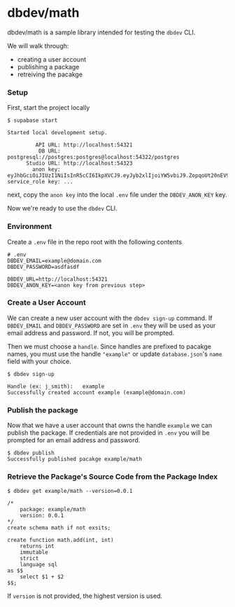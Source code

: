 # dbdev/math

dbdev/math is a sample library intended for testing the `dbdev` CLI.


We will walk through:

- creating a user account
- publishing a package
- retreiving the pacakge

### Setup

First, start the project locally

```
$ supabase start

Started local development setup.

         API URL: http://localhost:54321
          DB URL: postgresql://postgres:postgres@localhost:54322/postgres
      Studio URL: http://localhost:54323
        anon key: eyJhbGciOiJIUzI1NiIsInR5cCI6IkpXVCJ9.eyJyb2xlIjoiYW5vbiJ9.ZopqoUt20nEV9cklpv9e3yw3PVyZLmKs5qLD6nGL1SI
service_role key: ...
```

next, copy the `anon key` into the local `.env` file under the `DBDEV_ANON_KEY` key.


Now we're ready to use the `dbdev` CLI.

### Environment

Create a `.env` file in the repo root with the following contents

```
# .env
DBDEV_EMAIL=example@domain.com
DBDEV_PASSWORD=asdfasdf

DBDEV_URL=http://localhost:54321
DBDEV_ANON_KEY=<anon key from previous step>
```

### Create a User Account

We can create a new user account with the `dbdev sign-up` command. If `DBDEV_EMAIL` and `DBDEV_PASSWORD` are set in `.env` they will be used as your email address and password. If not, you will be prompted.

Then we must choose a `handle`. Since handles are prefixed to pacakge names, you must use the handle `"example"` or update `database.json`'s `name` field with your choice.

```
$ dbdev sign-up

Handle (ex: j_smith):   example
Successfully created account example (example@domain.com)
```


### Publish the package

Now that we have a user account that owns the handle `example` we can publish the package. If credentials are not provided in `.env` you will be prompted for an email address and password.

```
$ dbdev publish
Successfully published pacakge example/math
```

### Retrieve the Package's Source Code from the Package Index

```
$ dbdev get example/math --version=0.0.1

/*
    package: example/math
    version: 0.0.1
*/
create schema math if not exsits;

create function math.add(int, int)
    returns int
    immutable
    strict
    language sql
as $$
    select $1 + $2
$$;
```

If `version` is not provided, the highest version is used.
